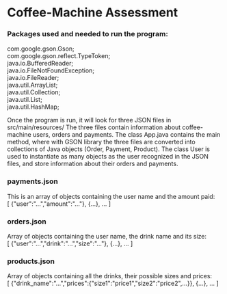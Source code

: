 # Coffee-Machine Assessment

### Packages used and needed to run the program: 
com.google.gson.Gson; <br />
com.google.gson.reflect.TypeToken; <br />
java.io.BufferedReader; <br />
java.io.FileNotFoundException; <br />
java.io.FileReader; <br />
java.util.ArrayList; <br />
java.util.Collection; <br />
java.util.List; <br />
java.util.HashMap; <br />

Once the program is run, it will look for three JSON files in src/main/resources/ The three files contain information about coffee-machine users, orders and payments. The class App.java contains the main method, where with GSON library the three files are converted into collections of Java objects (Order, Payment, Product). The class User is used to instantiate as many objects as the user recognized in the JSON files, and store information about their orders and payments.

### payments.json
This is an array of objects containing the user name and the amount paid: <br />[ {"user":"...","amount":"..."}, {...}, ... ]

### orders.json
Array of objects containing the user name, the drink name and its size: <br />[ {"user":"...","drink":"...","size":"..."}, {...}, ... ]

### products.json
Array of objects containing all the drinks, their possible sizes and prices:<br /> [ {"drink_name":"...","prices":{"size1":"price1","size2":"price2",...}}, {...}, ... ]
